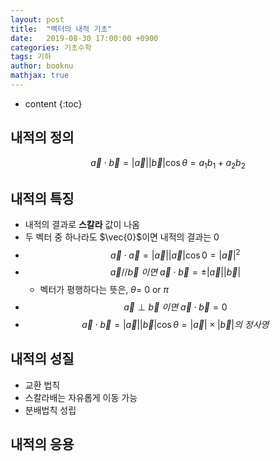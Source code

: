 ```yaml
---
layout: post
title:  "벡터의 내적 기초"
date:   2019-08-30 17:00:00 +0900
categories: 기초수학
tags: 기하
author: booknu
mathjax: true
---
```


* content
{:toc}
## 내적의 정의

$$\vec{a} \cdot \vec{b} = |\vec{a}||\vec{b}|\cos\theta = a_1b_1+a_2b_2$$

## 내적의 특징

- 내적의 결과로 **스칼라** 값이 나옴
- 두 벡터 중 하나라도 $\vec{0}$이면 내적의 결과는 $0$
- $$\vec{a} \cdot \vec{a} = |\vec{a}||\vec{a}|\cos0 = |\vec{a}|^2$$
- $$\vec{a}//\vec{b}\ 이면\ \vec{a}\cdot \vec{b} = \pm|\vec{a}||\vec{b}|$$
  - 벡터가 평행하다는 뜻은, $\theta=$ $0$ or $\pi$
- $$\vec{a} \perp \vec{b}\ 이면\ \vec{a} \cdot \vec{b} = 0$$
- $$\vec{a} \cdot \vec{b} = |\vec{a}||\vec{b}|\cos\theta=|\vec{a}|\times|\vec{b}|의\ 정사영$$

## 내적의 성질

- 교환 법칙
- 스칼라배는 자유롭게 이동 가능
- 분배법칙 성립

## 내적의 응용
